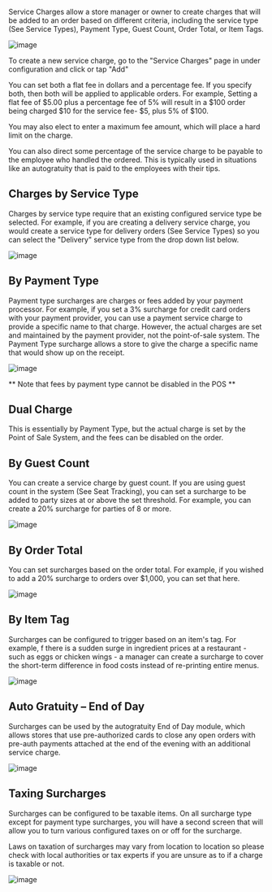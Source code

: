 Service Charges allow a store manager or owner to create charges that will be added to an order based on different criteria, including the service type (See Service Types), Payment Type, Guest Count, Order Total, or Item Tags.
 
![image](https://github.com/user-attachments/assets/98c062b4-9fc6-43ef-a1a1-3f5b4a6246c5)

 
To create a new service charge, go to the "Service Charges" page in under configuration and click or tap "Add"
 
You can set both a flat fee in dollars and a percentage fee. If you specify both, then both will be applied to applicable orders. For example, Setting a flat fee of $5.00 plus a percentage fee of 5% will result in a $100 order being charged $10 for the service fee- $5, plus 5% of $100.
 
You may also elect to enter a maximum fee amount, which will place a hard limit on the charge.

You can also direct some percentage of the service charge to be payable to the employee who handled the ordered. This is typically used in situations like an autogratuity that is paid to the employees with their tips.
 
## Charges by Service Type
Charges by service type require that an existing configured service type be selected. For example, if you are creating a delivery service charge, you would create a service type for delivery orders (See Service Types) so you can select the "Delivery" service type from the drop down list below.

![image](https://github.com/user-attachments/assets/3f21bb3a-17c7-481a-8879-3a79d05ed173)

## By Payment Type
Payment type surcharges are charges or fees added by your payment processor. For example, if you set a 3% surcharge for credit card orders with your payment provider, you can use a payment service charge to provide a specific name to that charge. 
However, the actual charges are set and maintained by the payment provider, not the point-of-sale system. The Payment Type surcharge allows a store to give the charge a specific name that would show up on the receipt.

![image](https://github.com/user-attachments/assets/edee9d5a-3a0b-4c16-b0c2-33992e013099)

** Note that fees by payment type cannot be disabled in the POS **

## Dual Charge
This is essentially by Payment Type, but the actual charge is set by the Point of Sale System, and the fees can be disabled on the order.

## By Guest Count
You can create a service charge by guest count. If you are using guest count in the system (See Seat Tracking), you can set a surcharge to be added to party sizes at or above the set threshold. For example, you can create a 20% surcharge for parties of 8 or more.

![image](https://github.com/user-attachments/assets/4d67b0b8-be02-4805-958d-d71748bab9cb)

## By Order Total
You can set surcharges based on the order total. For example, if you wished to add a 20% surcharge to orders over $1,000, you can set that here.

![image](https://github.com/user-attachments/assets/1f139d2a-ea65-4371-93de-184edf8ac2fc)

## By Item Tag
Surcharges can be configured to trigger based on an item's tag. For example, f there is a sudden surge in ingredient prices at a restaurant - such as eggs or chicken wings - a manager can create a surcharge to cover the short-term difference in food costs instead of re-printing entire menus.

![image](https://github.com/user-attachments/assets/00c27cfe-2126-4436-9618-2226d946c810)

## Auto Gratuity – End of Day
Surcharges can be used by the autogratuity End of Day module, which allows stores that use pre-authorized cards to close any open orders with pre-auth payments attached at the end of the evening with an additional service charge. 

![image](https://github.com/user-attachments/assets/c3e77e44-e220-45cc-8a19-8ba82590e3c7)


## Taxing Surcharges
 
Surcharges can be configured to be taxable items. On all surcharge type except for payment type surcharges, you will have a second screen that will allow you to turn various configured taxes on or off for the surcharge.
 
Laws on taxation of surcharges may vary from location to location so please check with local authorities or tax experts if you are unsure as to if a charge is taxable or not.

![image](https://github.com/user-attachments/assets/5eab7dc5-0c42-46eb-b065-93b04aad3192)

